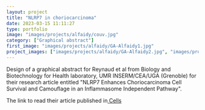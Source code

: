 ```yaml
---
layout: project
title: "NLRP7 in choriocarcinoma"
date: 2023-03-15 11:11:27
type: portfolio
image: "images/projects/alfaidy/couv.jpg"
category: ["Graphical abstract"]
first_image: "images/projects/alfaidy/GA-Alfaidy1.jpg"
project_images: ["images/projects/alfaidy/GA-Alfaidy2.jpg", "images/projects/alfaidy/GA-Alfaidy3.jpg", "images/projects/alfaidy/GA-Alfaidy4.jpg"]
---
```


Design of a graphical abstract for Reynaud et al from Biology and Biotechnology for Health laboratory, UMR INSERM/CEA/UGA (Grenoble) for their research article entitled "NLRP7 Enhances Choriocarcinoma Cell Survival and Camouflage in an Inflammasome Independent Pathway".


The link to read their article published in<a href="https://www.mdpi.com/2073-4409/12/6/857"> Cells</a>